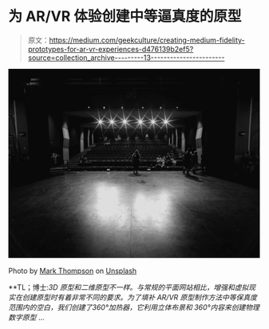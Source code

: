# 为 AR/VR 体验创建中等逼真度的原型

> 原文：<https://medium.com/geekculture/creating-medium-fidelity-prototypes-for-ar-vr-experiences-d476139b2ef5?source=collection_archive---------13----------------------->

![](img/1766b9f9ef0beb8f3136949ba196bf8f.png)

Photo by [Mark Thompson](https://unsplash.com/@markthompson_media?utm_source=unsplash&utm_medium=referral&utm_content=creditCopyText) on [Unsplash](https://unsplash.com/s/photos/theater?utm_source=unsplash&utm_medium=referral&utm_content=creditCopyText)

**TL；博士:***3D 原型和二维原型不一样。与常规的平面网站相比，增强和虚拟现实在创建原型时有着非常不同的要求。为了填补 AR/VR 原型制作方法中等保真度范围内的空白，我们创建了*360°加热器*，它利用立体布景和 360°内容来创建物理数字原型* …